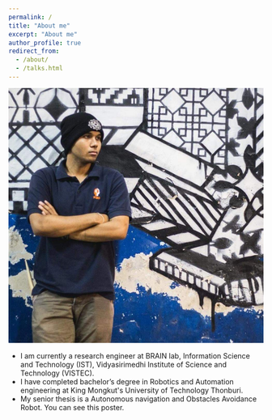 ```yaml
---
permalink: /
title: "About me"
excerpt: "About me"
author_profile: true
redirect_from: 
  - /about/
  - /talks.html
---
```


![thirawat3_profile](/images/thirawat3_profile.jpg)

- I am currently a research engineer at BRAIN lab, Information Science and Technology (IST), Vidyasirimedhi Institute of Science and Technology (VISTEC).
- I have completed bachelor’s degree in Robotics and Automation engineering at King Mongkut's University of Technology Thonburi.
- My senior thesis is a Autonomous navigation and Obstacles Avoidance Robot. You can see this poster.
